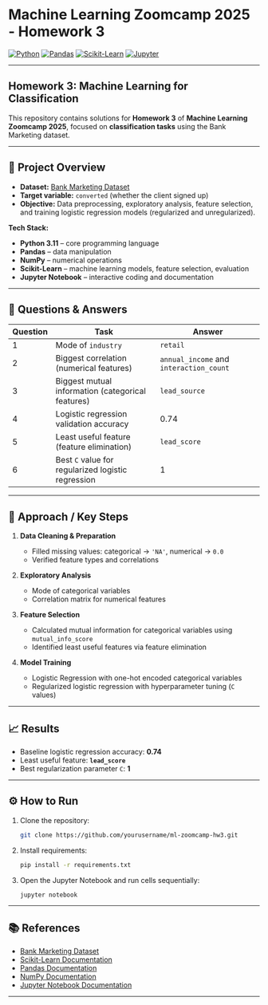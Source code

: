 # Machine Learning Zoomcamp 2025 - Homework 3

[![Python](https://img.shields.io/badge/Python-3.11-blue?logo=python&logoColor=white)](https://www.python.org/)
[![Pandas](https://img.shields.io/badge/Pandas-1.5.3-orange?logo=pandas&logoColor=white)](https://pandas.pydata.org/)
[![Scikit-Learn](https://img.shields.io/badge/Scikit--Learn-1.3.1-green?logo=scikit-learn&logoColor=white)](https://scikit-learn.org/stable/)
[![Jupyter](https://img.shields.io/badge/Jupyter-Notebook-yellow?logo=jupyter&logoColor=white)](https://jupyter.org/)

---

## Homework 3: Machine Learning for Classification

This repository contains solutions for **Homework 3** of **Machine Learning Zoomcamp 2025**, focused on **classification tasks** using the Bank Marketing dataset.

---

## 📂 Project Overview

- **Dataset:** [Bank Marketing Dataset](https://raw.githubusercontent.com/alexeygrigorev/datasets/master/course_lead_scoring.csv)  
- **Target variable:** `converted` (whether the client signed up)  
- **Objective:** Data preprocessing, exploratory analysis, feature selection, and training logistic regression models (regularized and unregularized).  

**Tech Stack:**  
- **Python 3.11** – core programming language  
- **Pandas** – data manipulation  
- **NumPy** – numerical operations  
- **Scikit-Learn** – machine learning models, feature selection, evaluation  
- **Jupyter Notebook** – interactive coding and documentation  

---

## 🔹 Questions & Answers

| Question | Task | Answer |
|----------|------|--------|
| 1 | Mode of `industry` | `retail` |
| 2 | Biggest correlation (numerical features) | `annual_income` and `interaction_count` |
| 3 | Biggest mutual information (categorical features) | `lead_source` |
| 4 | Logistic regression validation accuracy | 0.74 |
| 5 | Least useful feature (feature elimination) | `lead_score` |
| 6 | Best `C` value for regularized logistic regression | 1 |

---

## 📌 Approach / Key Steps

1. **Data Cleaning & Preparation**  
   - Filled missing values: categorical → `'NA'`, numerical → `0.0`  
   - Verified feature types and correlations  

2. **Exploratory Analysis**  
   - Mode of categorical variables  
   - Correlation matrix for numerical features  

3. **Feature Selection**  
   - Calculated mutual information for categorical variables using `mutual_info_score`  
   - Identified least useful features via feature elimination  

4. **Model Training**  
   - Logistic Regression with one-hot encoded categorical variables  
   - Regularized logistic regression with hyperparameter tuning (`C` values)  

---

## 📈 Results

- Baseline logistic regression accuracy: **0.74**  
- Least useful feature: **`lead_score`**  
- Best regularization parameter `C`: **1**  

---

## ⚙ How to Run

1. Clone the repository:  
   ```bash
   git clone https://github.com/yourusername/ml-zoomcamp-hw3.git
   ```

2. Install requirements:  
   ```bash
   pip install -r requirements.txt
   ```

3. Open the Jupyter Notebook and run cells sequentially:  
   ```bash
   jupyter notebook
   ```

---

## 📚 References

- [Bank Marketing Dataset](https://raw.githubusercontent.com/alexeygrigorev/datasets/master/course_lead_scoring.csv)  
- [Scikit-Learn Documentation](https://scikit-learn.org/stable/)  
- [Pandas Documentation](https://pandas.pydata.org/)  
- [NumPy Documentation](https://numpy.org/)  
- [Jupyter Notebook Documentation](https://jupyter.org/)

---

